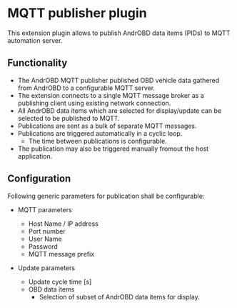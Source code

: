 # MQTT publisher plugin

This extension plugin allows to publish AndrOBD data items (PIDs) to MQTT automation server.

## Functionality

- The AndrOBD MQTT publisher published OBD vehicle data gathered from AndrOBD to a configurable MQTT server.
- The extension connects to a single MQTT message broker as a publishing client using existing network connection.
- All AndrOBD data items which are selected for display/update can be selected to be published to MQTT.
- Publications are sent as a bulk of separate MQTT messages.
- Publications are triggered automatically in a cyclic loop.
  - The time between publications is configurable.
- The publication may also be triggered manually fromout the host application.

## Configuration

Following generic parameters for publication shall be configurable:

- MQTT parameters
  - Host Name / IP address
  - Port number
  - User Name
  - Password
  - MQTT message prefix

- Update parameters
  - Update cycle time [s]
  - OBD data items
    - Selection of subset of AndrOBD data items for display.
